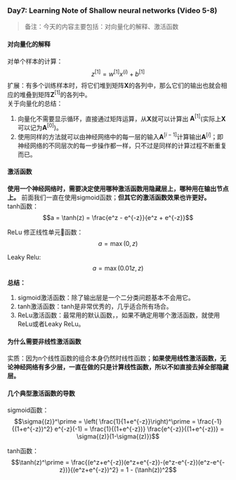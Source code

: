 ### Day7: Learning Note of Shallow neural networks (Video 5-8)
> 备注：今天的内容主要包括：对向量化的解释、激活函数

#### 对向量化的解释
对单个样本的计算：
$$z^{[1]} = w^{[1]}x^{(i)} + b^{[1]}$$
扩展：有多个训练样本时，将它们堆到矩阵$\mathbf{X}$的各列中，那么它们的输出也就会相应的堆叠到矩阵$\mathbf{Z}^{[1]}$的各列中。  
关于向量化的总结：
1. 向量化不需要显示循环，直接通过矩阵运算，从$\mathbf{X}$​就可以计算出 $\mathbf{A}^{[1]}$​(实际上$\mathbf{X}$可以记为$\mathbf{A}^{[0]}$)。
2. 使用同样的方法就可以由神经网络中的每一层的输入$\mathbf{A}^{[i-1]}$计算输出$\mathbf{A}^{[i]}$；即神经网络的不同层次的每一步操作都一样，只不过是同样的计算过程不断重复而已。

#### 激活函数
**使用一个神经网络时，需要决定使用哪种激活函数用隐藏层上，哪种用在输出节点上。** 前面我们一直在使用sigmoid函数；**但其它的激活函数效果也许更好。**  
tanh函数：
$$a = \tanh(z) = \frac{e^z - e^{-z}}{e^z + e^{-z}}$$

ReLu 修正线性单元函数：
$$ a = \max(0, z)$$

Leaky Relu:
$$ a = \max(0.01z, z)$$

**总结：**
1. sigmoid激活函数：除了输出层是一个二分类问题基本不会用它。
2. tanh激活函数：tanh是非常优秀的，几乎适合所有场合。
3. ReLu激活函数：最常用的默认函数，，如果不确定用哪个激活函数，就使用ReLu或者Leaky ReLu。

#### 为什么需要非线性激活函数
实质：因为n个线性函数的组合本身仍然时线性函数；**如果使用线性激活函数，无论神经网络有多少层，一直在做的只是计算线性函数，所以不如直接去掉全部隐藏层。**

#### 几个典型激活函数的导数
sigmoid函数：  
$$\sigma{(z)}^\prime = \left( \frac{1}{1+e^{-z}}\right)^\prime = \frac{-1}{(1+e^{-z})^2} e^{-z}(-1) = \frac{1}{(1+e^{-z})} \frac{e^{-z}}{(1+e^{-z})} = \sigma{(z)}(1-\sigma{(z)})$$

tanh函数：
$$\tanh(z)^\prime = \frac{(e^z+e^{-z})(e^z+e^{-z})-(e^z-e^{-z})(e^z-e^{-z})}{(e^z+e^{-z})^2} = 1 - (\tanh(z))^2$$